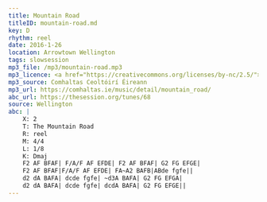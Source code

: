 ```yaml
---
title: Mountain Road
titleID: mountain-road.md
key: D
rhythm: reel
date: 2016-1-26
location: Arrowtown Wellington
tags: slowsession
mp3_file: /mp3/mountain-road.mp3
mp3_licence: <a href="https://creativecommons.org/licenses/by-nc/2.5/">CC-BY-NC-2.5</a>
mp3_source: Comhaltas Ceoltóirí Éireann
mp3_url: https://comhaltas.ie/music/detail/mountain_road/
abc_url: https://thesession.org/tunes/68
source: Wellington
abc: |
    X: 2
    T: The Mountain Road
    R: reel
    M: 4/4
    L: 1/8
    K: Dmaj
    F2 AF BFAF| F/A/F AF EFDE| F2 AF BFAF| G2 FG EFGE|
    F2 AF BFAF|F/A/F AF EFDE| FA~A2 BAFB|ABde fgfe||
    d2 dA BAFA| dcde fgfe| ~d3A BAFA| G2 FG EFGA|
    d2 dA BAFA| dcde fgfe| dcdA BAFA| G2 FG EFGE||
---
```

